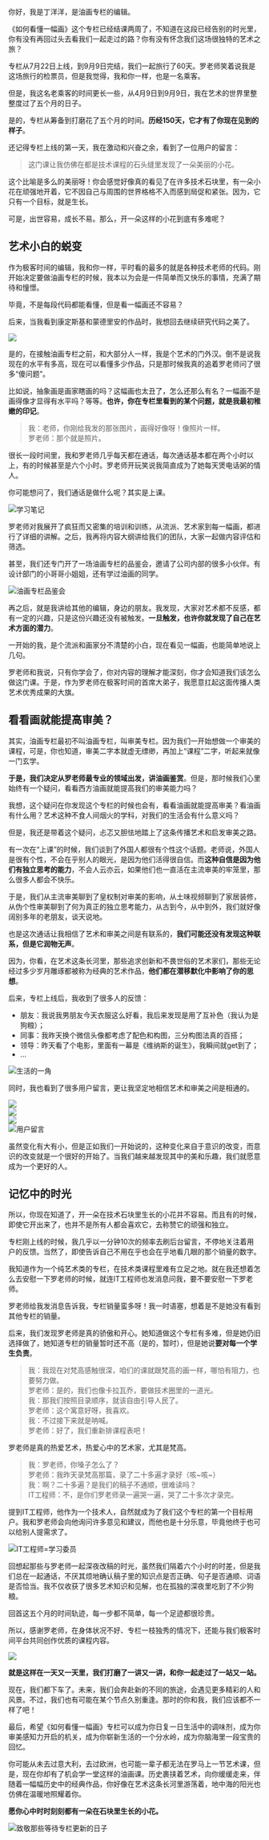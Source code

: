 你好，我是丁洋洋，是油画专栏的编辑。

《如何看懂一幅画》这个专栏已经结课两周了，不知道在这段已经告别的时光里，你有没有再回过头去看我们一起走过的路？你有没有怀念我们这场很独特的艺术之旅？

专栏从7月22日上线，到9月9日完结，我们一起旅行了60天。罗老师笑着说我是这场旅行的检票员，但是我觉得，我和你一样，也是一名乘客。

但是，我这名老乘客的时间更长一些，从4月9日到9月9日，我在艺术的世界里整整度过了五个月的日子。

是的，专栏从筹备到打磨花了五个月的时间。**历经150天，它才有了你现在见到的样子**。

还记得专栏上线的第一天，我在激动和兴奋之余，看到了一位用户的留言：

> 这门课让我仿佛在都是技术课程的石头缝里发现了一朵美丽的小花。

这个比喻是多么的美丽呀！你会感觉好像真的看见了在许多技术石块里，有一朵小花在顽强地开着，它不因自己与周围的世界格格不入而感到局促和紧张。因为，它只有一个目标，就是生长。

可是，出世容易，成长不易。那么，开一朵这样的小花到底有多难呢？

## 艺术小白的蜕变

作为极客时间的编辑，我和你一样，平时看的最多的就是各种技术老师的代码。刚开始决定要做油画专栏的时候，我本以为会是一件简单而又快乐的事情，充满了期待和憧憬。

毕竟，不是每段代码都能看懂，但是看一幅画还不容易？

后来，当我看到康定斯基和蒙德里安的作品时，我想回去继续研究代码之美了。

![](https://static001.geekbang.org/resource/image/10/b6/103f1ccca9012yy32402c00b5591a3b6.jpeg?wh=719%2A981)

是的，在接触油画专栏之前，和大部分人一样，我是个艺术的门外汉。倒不是说我现在的水平有多高，现在可以看懂多少作品，只是那时候我真的追着罗老师问了很多“傻问题”。

比如说，抽象画是画家瞎画的吗？这幅画也太丑了，怎么还那么有名？一幅画不是画得像才显得有水平吗？等等。**也许，你在专栏里看到的某个问题，就是我最初稚嫩的印记**。

> 我：老师，你刚给我发的那张图片，画得好像呀！像照片一样。  
> 罗老师：那个就是照片。

很长一段时间里，我和罗老师几乎每天都在通话，每次通话基本都在两个小时以上，有的时候甚至是六个小时。罗老师开玩笑说我简直成为了她每天煲电话粥的情人。

你可能想问了，我们通话是做什么呢？其实是上课。

![](https://static001.geekbang.org/resource/image/b3/9f/b333f531cd3f5d01079cf3f44937d99f.jpeg?wh=1142%2A857 "学习笔记")

罗老师对我展开了疯狂而又密集的培训和训练，从流派、艺术家到每一幅画，都进行了详细的讲解。之后，我再将内容大纲讲给我们的团队，大家一起做内容评估和筛选。

甚至，我们还专门开了一场油画专栏的品鉴会，邀请了公司内部的很多小伙伴。有设计部门的小哥哥小姐姐，还有学过油画的同学。

![](https://static001.geekbang.org/resource/image/8c/24/8c99f48104b2c04800f13b7f87e38a24.jpeg?wh=1142%2A857 "油画专栏品鉴会")

再之后，就是我讲给其他的编辑，身边的朋友。我发现，大家对艺术都不反感，都有一定的兴趣，只是这份兴趣还没有被触发。**一旦触发，也许你就发现了自己在艺术方面的潜力**。

一开始的我，是个流派和画家分不清楚的小白，现在看见一幅画，也能简单地说上几句。

罗老师和我说，只有你学会了，你对内容的理解才能深刻，你才会知道我们该怎么做这门课。于是，作为罗老师在极客时间的首席大弟子，我愿意扛起这面传播人类艺术优秀成果的大旗。

## 看看画就能提高审美？

其实，油画专栏最初不叫油画专栏，叫审美专栏。因为我们一开始想做一个审美的课程，可是，你也知道，审美二字本就虚无缥缈，再加上“课程”二字，听起来就像一门玄学。

**于是，我们决定从罗老师最专业的领域出发，讲油画鉴赏**。但是，那时候我们心里始终有一个疑问，看看西方油画就能提高我们的审美能力吗？

我想，这个疑问在你发现这个专栏的时候也会有，看看油画就能提高审美？看油画有什么用？艺术这种不食人间烟火的学科，对我们的生活会有什么意义吗？

但是，我还是带着这个疑问，忐忑又胆怯地踏上了这条传播艺术和启发审美之路。

有一次在“上课”的时候，我们谈到了外国人都很有个性这个话题。老师说，外国人是很有个性，不会在乎别人的眼光，是因为他们活得很自信。而**这种自信是因为他们有独立思考的能力**，不会人云亦云，如果他们也一直活在主流审美的牢笼里，那么很多人都会不快乐。

于是，我们从主流审美聊到了皇权制对审美的影响，从土味视频聊到了家居装修，从伪个性审美聊到了何为真正的独立思考能力，从古到今，从中到外，我们就好像阔别多年的老朋友，谈天说地。

也是这次通话让我相信了艺术和审美之间是有联系的，**我们可能还没有发现这种联系，但是它润物无声**。

因为，你看，在艺术这条长河里，那些追求创新和不畏世俗的艺术家们，那些无论经过多少岁月雕琢都被称为经典的艺术作品，**他们都在潜移默化中影响了你的思想**。

后来，专栏上线后，我收到了很多人的反馈：

- 朋友：我说我男朋友今天衣服这么好看，我后来发现是用了互补色（我认为是狗粮）；
- 同事：我昨天换个微信头像都考虑了配色和构图，三分构图法真的百搭；
- 领导：昨天看了个电影，里面有一幕是《维纳斯的诞生》，我瞬间就get到了；
- …

![](https://static001.geekbang.org/resource/image/3f/b7/3f262ae30f9ab3a0f0fd510598abbdb7.jpeg?wh=1142%2A857 "生活的一角")

同时，我也看到了很多用户留言，更让我坚定地相信艺术和审美之间是相通的。

![](https://static001.geekbang.org/resource/image/62/17/6234yyffe4d2f1ee58eca1a541032e17.jpg?wh=719%2A259)  
![](https://static001.geekbang.org/resource/image/e2/11/e2c8129749d02356c5aa15267e951111.jpg?wh=725%2A147)  
![](https://static001.geekbang.org/resource/image/88/a5/88f5046d28df945a71946cc5yy1191a5.jpg?wh=717%2A155)  
![](https://static001.geekbang.org/resource/image/8a/af/8ac4635e960dac8722e5yy61a9a59daf.jpg?wh=746%2A204 "用户留言")

虽然变化有大有小，但是正如我们一开始说的，这种变化来自于意识的改变，而意识的改变就是一个很好的开始了。当我们越来越发现其中的美和乐趣，我们就愿意成为一个更好的人。

## 记忆中的时光

所以，你现在知道了，开一朵在技术石块里生长的小花并不容易。而且有的时候，即使它开出来了，也并不是所有人都会喜欢它，去称赞它的顽强和独立。

专栏刚上线的时候，我几乎以一分钟10次的频率去刷后台留言，不停地关注着用户的反馈。当然了，即使告诉自己不用在乎也会在乎地看几眼的那个销量的数字。

我知道作为一个纯艺术类的专栏，在技术类课程里难有立足之地。就在我还想着怎么去安慰一下罗老师的时候，就连IT工程师也发消息问我，要不要安慰一下罗老师。

罗老师给我发消息告诉我，专栏销量蛮多呀！我一时语塞，想着是不是她没有看到其他专栏的销量。

后来，我们发现罗老师是真的骄傲和开心。她知道做这个专栏有多难，但是她仍旧选择做了，她知道专栏的销量暂时还不高（是的，暂时），但是她说**要对每一个学生负责**。

> 我：我现在对梵高感触很深，咱们的课就跟梵高的画一样，哪怕有阻力，也要努力做。  
> 罗老师：是的，我们也像卡拉瓦乔，要做技术圈里的一道光。  
> 我：那我们按照目录顺序，就该自由引导人民了。  
> 罗老师：这个寓意好呀，我喜欢。  
> 我：不过接下来就是呐喊。  
> 罗老师：好了，我们重新排课程表吧！

罗老师是真的热爱艺术，热爱心中的艺术家，尤其是梵高。

> 我：罗老师，你嗓子怎么了？  
> 罗老师：我昨天录梵高那篇，录了二十多遍才录好（咳~咳~）  
> 我：啊？二十多遍？是我们的稿子不通顺，很难读吗？  
> IT工程师：不，是你们罗老师录一遍哭一遍，哭了二十多次才录完。

提到IT工程师，他作为一个技术人，自然就成为了我们这个专栏的第一个目标用户。我和罗老师会向他询问许多意见和建议，而他也是十分乐意，毕竟他终于也可以给别人提需求了。

![](https://static001.geekbang.org/resource/image/72/2f/7264d2105315306be12264947e57f92f.jpeg?wh=720%2A703 "IT工程师=学习委员")

回想起那些与罗老师一起深夜改稿的时光，虽然我们隔着六个小时的时差，但是我们总在一起通话，不厌其烦地确认稿子里的知识点是否正确、句子是否通顺、词语是否恰当。我不仅收获了很多艺术知识和见解，也在孤独的深夜里吃到了不少狗粮。

回首这五个月的时间轨迹，每一步都不简单，每一个足迹都很珍贵。

所以，感谢罗老师，在身体状况不好、专栏一枝独秀的情况下，还能与我们极客时间平台共同创作优质的课程内容。

![](https://static001.geekbang.org/resource/image/5d/95/5d68e89b4db806d3175c794268de9e95.jpeg?wh=720%2A761)

**就是这样在一天又一天里，我们打磨了一讲又一讲，和你一起走过了一站又一站。**

现在，我们都下车了。未来，我们会奔赴新的不同的旅途，会遇见更多精彩的人和风景。不过，我们也有可能在某个节点久别重逢。那时的你和我，我们应该都不一样了吧！

最后，希望《如何看懂一幅画》专栏可以成为你日复一日生活中的调味剂，成为你审美感知力开启的机关，成为你崭新生活的一个分水岭，成为你脑海里一段宝贵的回忆。

你可能从未去过意大利，去过欧洲，也可能一辈子都无法在罗马上一节艺术课，但是，现在你却有了机会学一堂这样的油画课。历史裹挟着艺术，向你缓缓走来，伴随着一幅幅历史中的经典作品，你好像在艺术这条长河里游荡着，地中海的阳光也仿佛在温暖地照耀着你。

**愿你心中时时刻刻都有一朵在石块里生长的小花。**

![](https://static001.geekbang.org/resource/image/a9/23/a9fc4526a4e8a634f7ca02b5f50dd723.jpeg?wh=720%2A460 "致敬那些等待专栏更新的日子")